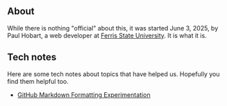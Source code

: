 ## About

While there is nothing "official" about this, it was started June 3, 2025, by Paul Hobart, a web developer at [Ferris State University](https://www.ferris.edu/). It is what it is.

## Tech notes

Here are some tech notes about topics that have helped us. Hopefully you find them helpful too.

- [GitHub Markdown Formatting Experimentation](topic/github-markdown-formatting-experimentation.md)